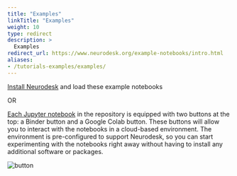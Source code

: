 ```yaml
---
title: "Examples"
linkTitle: "Examples"
weight: 10
type: redirect
description: >
  Examples
redirect_url: https://www.neurodesk.org/example-notebooks/intro.html
aliases:
- /tutorials-examples/examples/
---
```



[Install Neurodesk](https://www.neurodesk.org/docs/getting-started) and load these example notebooks

OR 

[Each Jupyter notebook](https://github.com/NeuroDesk/example-notebooks) in the repository is equipped with two buttons at the top: a Binder button and a Google Colab button. These buttons will allow you to interact with the notebooks in a cloud-based environment. The environment is pre-configured to support Neurodesk, so you can start experimenting with the notebooks right away without having to install any additional software or packages.

![button](/static/tutorials-examples/examples/launch_notebook.png)